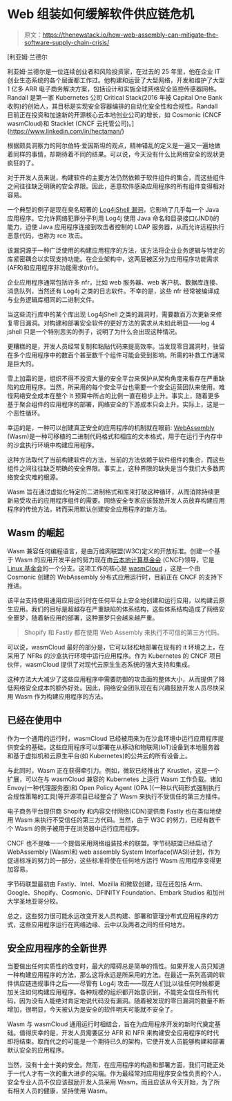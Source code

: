 # Web 组装如何缓解软件供应链危机

> 原文：<https://thenewstack.io/how-web-assembly-can-mitigate-the-software-supply-chain-crisis/>

[](https://www.linkedin.com/in/hectaman/)

 [利亚姆·兰德尔

利亚姆·兰德尔是一位连续创业者和风险投资家，在过去的 25 年里，他在企业 IT 创业生态系统的各个层面都工作过。他构建和运营了大型网络，开发和维护了大型 1 亿多 ARR 电子商务解决方案，包括设计和实施全球网络安全监控传感器网格。Randall 是第一家 Kubernetes 公司 Critical Stack(2016 年被 Capital One Bank 收购)的创始人，其目标是实现安全容器编排的自动化安全性和合规性。Randall 目前正在投资和加速新的开源核心云本地创业公司的增长，如 Cosmonic (CNCF wasmCloud)和 Stacklet (CNCF 云托管公司)。](https://www.linkedin.com/in/hectaman/) [](https://www.linkedin.com/in/hectaman/)

根据颇具洞察力的阿尔伯特·爱因斯坦的观点，精神错乱的定义是一遍又一遍地做着同样的事情，却期待着不同的结果。可以说，今天没有什么比网络安全的现状更疯狂的了。

对于开发人员来说，构建软件的主要方法仍然依赖于软件组件的集合，而这些组件之间往往缺乏明确的安全界限。因此，恶意软件感染应用程序的所有组件变得相对容易。

一个典型的例子是现在臭名昭著的 [Log4jShell 漏洞](https://thenewstack.io/log4shell-we-are-in-so-much-trouble/)，它影响了几乎每一个 Java 应用程序。它允许网络犯罪分子利用 Log4j 使用 Java 命名和目录接口(JNDI)的能力，迫使 Java 应用程序连接到攻击者控制的 LDAP 服务器，从而允许远程执行恶意代码，也称为 rce 攻击。

该漏洞源于一种广泛使用的构建应用程序的方法，该方法将企业业务逻辑与特定的库紧密耦合以实现支持功能。在企业架构中，这两层被区分为应用程序功能需求(AFR)和应用程序非功能需求(nfr)。

企业应用程序通常包括许多 nfr，比如 web 服务器、web 客户机、数据库连接、消息队列，当然还有 Log4j 之类的日志软件。不幸的是，这些 nfr 经常被编译成与业务逻辑库相同的二进制文件。

当这些流行库中的某个库出现 Log4jShell 之类的漏洞时，需要数百万次更新来修复零日漏洞。对构建和部署安全软件的更好方法的需求从未如此明显——log 4 jshell 只是一个特别恶劣的例子，说明了为什么会出现这种情况。

更糟糕的是，开发人员经常复制和粘贴代码来提高效率。当发现零日漏洞时，驻留在多个应用程序中的数百个甚至数千个组件可能会受到影响。所需的补救工作通常是巨大的。

雪上加霜的是，组织不得不投资大量的安全平台来保护从架构角度来看存在严重缺陷的应用程序。当然，所采用的每个安全平台也需要一个安全运营团队来使用。难怪网络安全成本在整个 It 预算中所占的比例一直在稳步上升。事实上，随着更多基于聚合组件的应用程序的部署，网络安全的下游成本只会上升。实际上，这是一个恶性循环。

幸运的是，一种可以创建真正安全的应用程序的机制就在眼前: [WebAssembly](https://webassembly.org/) (Wasm)是一种可移植的二进制代码格式和相应的文本格式，用于在运行于内存中的沙盒执行环境中构建应用程序。

这种方法取代了当前构建软件的方法，当前的方法依赖于软件组件的集合，而这些组件之间往往缺乏明确的安全界限。事实上，这种界限的缺失是当今我们大多数网络安全灾难的根源。

Wasm 旨在通过虚拟化特定的二进制格式和库来打破这种循环，从而消除持续更新易受攻击的应用程序组件的需要。网络安全专家应该鼓励开发人员放弃构建应用程序的传统方法，转而采用默认创建安全应用程序的新方法。

## Wasm 的崛起

Wasm 兼容任何编程语言，是由万维网联盟(W3C)定义的开放标准。创建一个基于 Wasm 的应用开发平台的努力现在由[云本地计算基金会](https://cncf.io/?utm_content=inline-mention) (CNCF)领导，它是 [Linux 基金会](https://training.linuxfoundation.org/training/course-catalog/?utm_content=inline-mention)的一个分支。这项工作的核心是 [wasmCloud](https://wasmcloud.com/about/) ，这是一个由 Cosmonic 创建的 WebAssembly 分布式应用运行时，目前正在 CNCF 的支持下推进。

该平台支持使用通用应用运行时在任何平台上安全地创建和运行应用，以构建云原生应用。我们的目标是超越存在严重缺陷的体系结构，这些体系结构造成了网络安全噩梦，随着新应用的部署，这种噩梦只会越来越严重。

> Shopify 和 Fastly 都在使用 Web Assembly 来执行不可信的第三方代码。

可以说，wasmCloud 最好的部分是，它可以轻松地部署在现有的 it 环境之上，在采用了 NFRs 的沙盒执行环境中运行应用程序。作为 Kubernetes 的 CNCF 项目伙伴，wasmCloud 提供了对现代云原生生态系统的强大支持和集成。

这种方法大大减少了这些应用程序中需要防御的攻击面的整体大小，从而提供了降低网络安全成本的额外好处。因此，网络安全团队现在有兴趣鼓励开发人员尽快采用 Wasm 作为构建应用程序的方法。

## 已经在使用中

作为一个通用的运行时，wasmCloud 已经被用来为在沙盒环境中运行应用程序提供安全的基础，这些应用程序可以部署在从移动和物联网(IoT)设备到本地服务器和基于虚拟机和云原生平台(如 Kubernetes)的公共云的所有设备上。

与此同时，Wasm 正在获得牵引力。例如，微软已经推出了 Krustlet，这是一个扩展，可以在与 wasmCloud 兼容的 Kubernetes 上运行 Wasm 工作负载。诸如 Envoy(一种代理服务器)和 Open Policy Agent (OPA )(一种以代码形式强制执行合规性策略的工具)等开源项目已经整合了 Wasm 来执行不受信任的第三方插件。

电子商务平台提供商 Shopify 和内容交付网络(CDN)提供商 Fastly 也在类似地使用 Wasm 来执行不受信任的第三方代码。当然，由于 W3C 的努力，已经有数千个 Wasm 的例子被用于在浏览器中运行应用程序。

CNCF 也不是唯一一个提倡采用网络组装技术的联盟。字节码联盟已经启动了 WebAssembly (Wasm)和 web assembly System Interface(WASI)计划，作为促进标准的努力的一部分，这些标准将使在任何地方运行 Wasm 应用程序变得更加容易。

字节码联盟最初由 Fastly、Intel、Mozilla 和微软创建，现在还包括 Arm、Google、Shopify、Cosmonic、DFINITY Foundation、Embark Studios 和加州大学圣地亚哥分校。

总之，这些努力很可能永远改变开发人员构建、部署和管理分布式应用程序的方式，这些应用程序运行在网络边缘、云中以及两者之间的任何地方。

## 安全应用程序的全新世界

当要做出任何实质性的改变时，最大的障碍总是简单的惰性。如果开发人员只知道一种构建应用程序的方法，那么这将永远是所采用的方法。在最近一系列高调的软件供应链违规事件之后——尽管有 Log4j 攻击——现在人们比以往任何时候都更加关注如何构建应用程序。各种规模的组织都开始意识到，不能完全信任所有代码，因为没有人能绝对肯定地说代码没有漏洞。随着被发现的零日漏洞的数量不断增加，很明显，今天被认为是安全的软件明天可能就不安全了。

Wasm 与 wasmCloud 通用运行时相结合，旨在为应用程序开发的新时代奠定基础。值得庆幸的是，开发人员需要区分 AFR 和 NFR 来构建安全应用程序的时代即将结束。取而代之的可能是一个期待已久的架构，它使开发人员能够构建和部署默认安全的应用程序。

当然，没有十全十美的安全。然而，在应用程序的构造和部署方面，我们可能正处于一代人才有一次的重大进步的尖端。作为最经常对应用程序安全性负责的个人，安全专业人员不仅应该鼓励开发人员采用 Wasm，而且应该从今天开始，为了所有相关人员的健康，坚持使用 Wasm。

<svg xmlns:xlink="http://www.w3.org/1999/xlink" viewBox="0 0 68 31" version="1.1"><title>Group</title> <desc>Created with Sketch.</desc></svg>